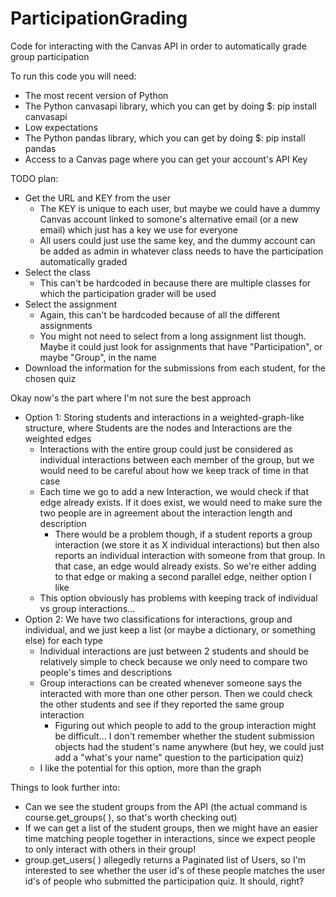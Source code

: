 # ParticipationGrading
Code for interacting with the Canvas API in order to automatically grade group participation

To run this code you will need:
* The most recent version of Python
* The Python canvasapi library, which you can get by doing $: pip install canvasapi
* Low expectations
* The Python pandas library, which you can get by doing $: pip install pandas
* Access to a Canvas page where you can get your account's API Key

TODO plan:
* Get the URL and KEY from the user
    * The KEY is unique to each user, but maybe we could have a dummy Canvas account linked to somone's alternative email (or a new email) which just has a key we use for everyone
    * All users could just use the same key, and the dummy account can be added as admin in whatever class needs to have the participation automatically graded
* Select the class
    * This can't be hardcoded in because there are multiple classes for which the participation grader will be used
* Select the assignment
    * Again, this can't be hardcoded because of all the different assignments
    * You might not need to select from a long assignment list though. Maybe it could just look for assignments that have "Participation", or maybe "Group", in the name
* Download the information for the submissions from each student, for the chosen quiz

Okay now's the part where I'm not sure the best approach
* Option 1: Storing students and interactions in a weighted-graph-like structure, where Students are the nodes and Interactions are the weighted edges
    * Interactions with the entire group could just be considered as individual interactions between each member of the group, but we would need to be careful about how we keep track of time in that case
    * Each time we go to add a new Interaction, we would check if that edge already exists. If it does exist, we would need to make sure the two people are in agreement about the interaction length and description
        * There would be a problem though, if a student reports a group interaction (we store it as X individual interactions) but then also reports an individual interaction with someone from that group. In that case, an edge would already exists. So we're either adding to that edge or making a second parallel edge, neither option I like
    * This option obviously has problems with keeping track of individual vs group interactions...
* Option 2: We have two classifications for interactions, group and individual, and we just keep a list (or maybe a dictionary, or something else) for each type
    * Individual interactions are just between 2 students and should be relatively simple to check because we only need to compare two people's times and descriptions
    * Group interactions can be created whenever someone says the interacted with more than one other person. Then we could check the other students and see if they reported the same group interaction
        * Figuring out which people to add to the group interaction might be difficult... I don't remember whether the student submission objects had the student's name anywhere (but hey, we could just add a "what's your name" question to the participation quiz)
    * I like the potential for this option, more than the graph

Things to look further into:
* Can we see the student groups from the API (the actual command is course.get_groups( ), so that's worth checking out)
* If we can get a list of the student groups, then we might have an easier time matching people together in interactions, since we expect people to only interact with others in their group!
* group.get_users( ) allegedly returns a Paginated list of Users, so I'm interested to see whether the user id's of these people matches the user id's of people who submitted the participation quiz. It should, right?

